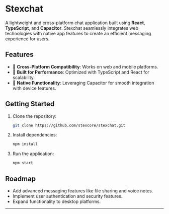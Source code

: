 # Stexchat

A lightweight and cross-platform chat application built using **React**, **TypeScript**, and **Capacitor**. Stexchat seamlessly integrates web technologies with native app features to create an efficient messaging experience for users.

## Features
- 🚀 **Cross-Platform Compatibility**: Works on web and mobile platforms.
- 🌟 **Built for Performance**: Optimized with TypeScript and React for scalability.
- 📱 **Native Functionality**: Leveraging Capacitor for smooth integration with device features.

## Getting Started
1. Clone the repository:
   ```bash
   git clone https://github.com/stexcore/stexchat.git
   ```
2. Install dependencies:
   ```bash
   npm install
   ```
3. Run the application:
   ```bash
   npm start
   ```

## Roadmap
- Add advanced messaging features like file sharing and voice notes.
- Implement user authentication and security features.
- Expand functionality to desktop platforms.

---